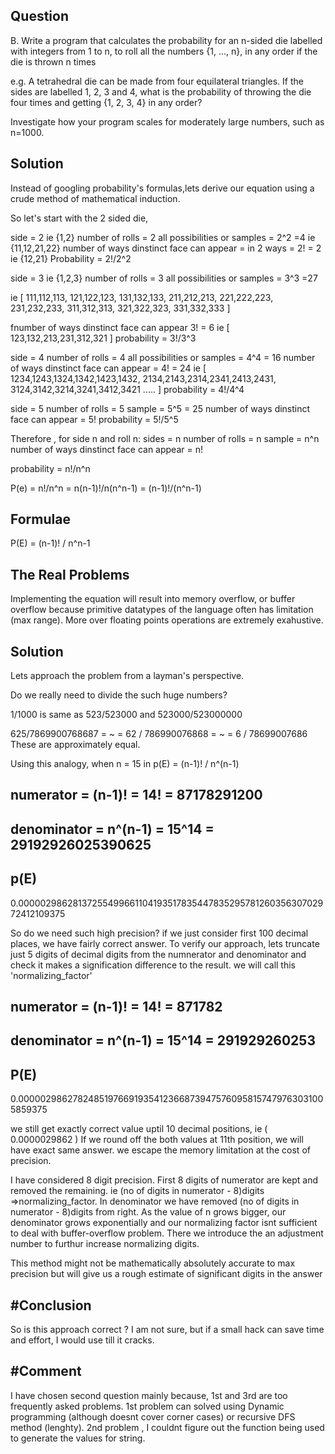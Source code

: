 Question
-----------------------------------
B. Write a program that calculates the probability for an n-sided die labelled with integers from 1 to n, to roll all the numbers {1, ..., n}, in any order if the die is thrown n times

e.g. A tetrahedral die can be made from four equilateral triangles. If the sides are labelled 1, 2, 3 and 4, what is the probability of throwing the die four times and getting {1, 2, 3, 4} in any order?

Investigate how your program scales for moderately large numbers, such as n=1000.


Solution
-----------------------------------

Instead of googling  probability's formulas,lets derive our equation using a crude method of mathematical induction.

So let's start with the 2 sided die,

side = 2 ie {1,2}
number of rolls = 2 
all possibilities or samples = 2^2 =4 ie {11,12,21,22}
number of ways dinstinct face can appear = in 2 ways = 2! = 2 ie {12,21}
Probability = 2!/2^2

side = 3 ie {1,2,3}
number of rolls = 3 
all possibilities or samples = 3^3 =27 

ie [ 111,112,113, 121,122,123, 131,132,133, 211,212,213, 221,222,223, 231,232,233, 311,312,313, 321,322,323, 331,332,333 ] 

fnumber of ways dinstinct face can appear 3! = 6 ie [ 123,132,213,231,312,321 ] 
probability = 3!/3^3


side = 4 number of rolls = 4 
all possibilities or samples = 4^4 = 16 
number of ways dinstinct face can appear = 4! = 24 
ie [ 1234,1243,1324,1342,1423,1432, 2134,2143,2314,2341,2413,2431, 3124,3142,3214,3241,3412,3421 ..... ] probability = 4!/4^4

side = 5 
number of rolls = 5 
sample = 5^5 = 25 
number of ways dinstinct face can appear = 5! 
probability = 5!/5^5


Therefore , 
for side n and roll n:
sides = n 
number of rolls = n 
sample = n^n 
number of ways dinstinct face can appear = n! 

probability = n!/n^n

P(e) = n!/n^n = n(n-1)!/n(n^n-1) = (n-1)!/(n^n-1)

Formulae
----------

P(E) = (n-1)! / n^n-1


The Real Problems
-----------------------------------

Implementing the equation will result into memory overflow, or buffer overflow because primitive datatypes of the language often has limitation (max range). More over floating points operations are extremely exahustive.

Solution
-----------------------------------

Lets approach the problem from a layman's perspective.

Do we really need to divide the such huge numbers?

1/1000 is same as 523/523000  and 523000/523000000

625/7869900768687 = ~ = 62 / 786990076868 = ~ =  6 / 78699007686 
These are approximately equal.

Using this analogy, when n = 15 in p(E) = (n-1)! / n^(n-1)

numerator = (n-1)! = 14! = 87178291200 
---------------------------------------

denominator = n^(n-1) = 15^14 = 29192926025390625
--------------------------------------------------

p(E) 
-----
0.0000029862813725549966110419351783544783529578126035630702972412109375


So do we need such high precision? if we just consider first 100 decimal places, we have fairly correct answer.
To verify our approach, lets truncate just 5 digits of decimal digits from the numnerator and denominator and check it makes a signification difference to the result. we will call this 'normalizing_factor'

numerator = (n-1)! = 14! = 871782 
-----------------------------------

denominator = n^(n-1) = 15^14 = 291929260253 
---------------------------------------------

P(E)
-----
0.000002986278248519766919354123668739475760958157479763031005859375 


we still get exactly correct value uptil 10 decimal positions, ie ( 0.0000029862 ) 
If we round off the both values at 11th position, we will have exact same answer.
we escape the memory limitation at the cost of precision.

I have considered 8 digit precision.
First 8 digits of numerator are kept and removed the remaining. ie (no of digits in numerator - 8)digits =>normalizing_factor. In denominator we have removed (no of digits in numerator - 8)digits from right.
As the value of n grows bigger, our denominator grows exponentially and our normalizing factor isnt sufficient to deal with buffer-overflow problem. There we introduce the an adjustment number to furthur increase normalizing digits.


This method might not be mathematically absolutely accurate to max precision but will give us a rough estimate of
significant digits in the answer


#Conclusion
-----------

So is this approach correct ? I am not sure, but if a small hack can save time and effort,
I would use till it cracks.


#Comment
---------

I have chosen second question mainly because, 1st and 3rd are too frequently asked problems. 
1st problem can solved using Dynamic programming (although doesnt cover corner cases) or recursive DFS method (lenghty).
2nd problem , I couldnt figure out the function being used to generate the values for string.










